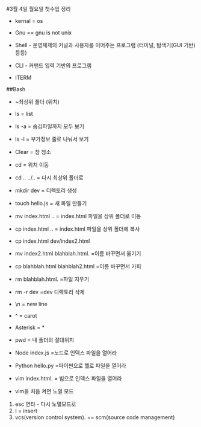 #3월 4일 월요일 첫수업 정리

- kernal = os
- Gnu == gnu is not unix

- Shell - 운영체제의 커널과 사용자를 이어주는 프로그램 (터미널, 탐색기(GUI 기반) 등등)
- CLI - 커맨드 입력 기반의 프로그램

- ITERM


##Bash
- ~최상위 폴더 (위치)

- ls               =  list
- Is -a          = 숨김파일까지 모두 보기
- ls -l           = 부가정보 줄로 나눠서 보기
- Clear        = 창 청소
- cd             = 위치 이동
- cd ..  ../..         = 다시 최상위 폴더로
- mkdir  dev      = 디렉토리 생성
- touch  hello.js      = 새 파일 만들기
- mv index.html ..     = index.html 파일을 상위 폴더로 이동
- cp index.html ..      = index.html 파일을 상위 폴더에 복사
- cp index.html dev/index2.html
- mv index2.html blahblah.html.    =이름 바꾸면서 옮기기
- cp blahblah.html blahblah2.html     =이름 바꾸면서 카피
- rm blahblah.html.    =파일 지우기
- rm -r dev       =dev 디렉토리 삭제
- \n        = new line 
- ^          = carot
- Asterisk = *
- pwd            = 내 폴더의 절대위치
- Node index.js       =노드로 인덱스 파일을 열어라
- Python hello.py       =파이썬으로 헬로 파일을 열어라
- vim index.html.       = 빔으로 인덱스 파일을 열어라

- vim을 처음 켜면 노멀 모드
1. esc 연타  - 다시 노멀모드로
1. I     =    insert
1. vcs(version control system).  == scm(source code management)